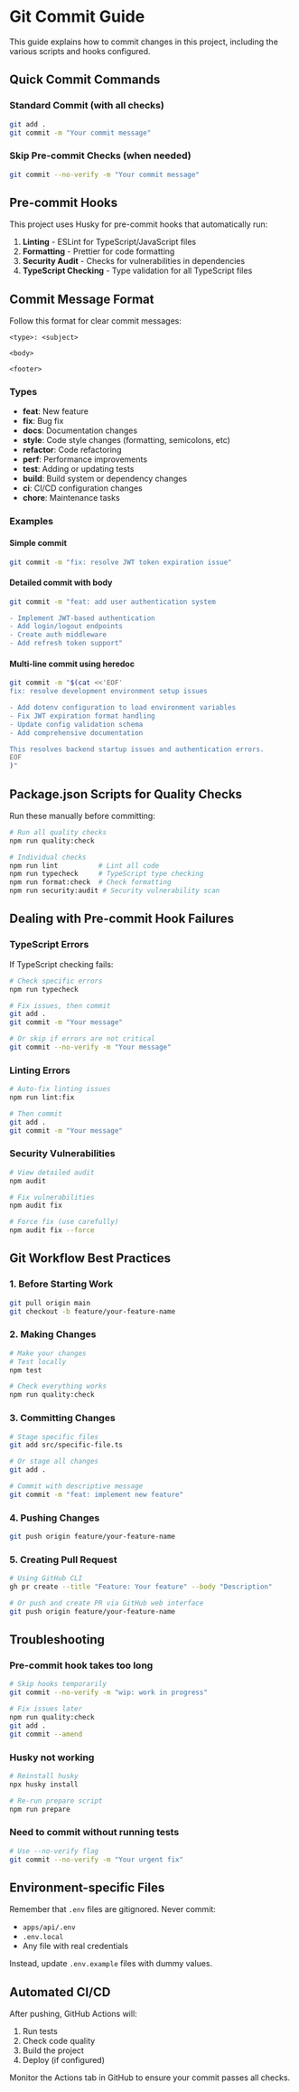 # Git Commit Guide

This guide explains how to commit changes in this project, including the various scripts and hooks
configured.

## Quick Commit Commands

### Standard Commit (with all checks)

```bash
git add .
git commit -m "Your commit message"
```

### Skip Pre-commit Checks (when needed)

```bash
git commit --no-verify -m "Your commit message"
```

## Pre-commit Hooks

This project uses Husky for pre-commit hooks that automatically run:

1. **Linting** - ESLint for TypeScript/JavaScript files
2. **Formatting** - Prettier for code formatting
3. **Security Audit** - Checks for vulnerabilities in dependencies
4. **TypeScript Checking** - Type validation for all TypeScript files

## Commit Message Format

Follow this format for clear commit messages:

```
<type>: <subject>

<body>

<footer>
```

### Types

- **feat**: New feature
- **fix**: Bug fix
- **docs**: Documentation changes
- **style**: Code style changes (formatting, semicolons, etc)
- **refactor**: Code refactoring
- **perf**: Performance improvements
- **test**: Adding or updating tests
- **build**: Build system or dependency changes
- **ci**: CI/CD configuration changes
- **chore**: Maintenance tasks

### Examples

#### Simple commit

```bash
git commit -m "fix: resolve JWT token expiration issue"
```

#### Detailed commit with body

```bash
git commit -m "feat: add user authentication system

- Implement JWT-based authentication
- Add login/logout endpoints
- Create auth middleware
- Add refresh token support"
```

#### Multi-line commit using heredoc

```bash
git commit -m "$(cat <<'EOF'
fix: resolve development environment setup issues

- Add dotenv configuration to load environment variables
- Fix JWT expiration format handling
- Update config validation schema
- Add comprehensive documentation

This resolves backend startup issues and authentication errors.
EOF
)"
```

## Package.json Scripts for Quality Checks

Run these manually before committing:

```bash
# Run all quality checks
npm run quality:check

# Individual checks
npm run lint          # Lint all code
npm run typecheck     # TypeScript type checking
npm run format:check  # Check formatting
npm run security:audit # Security vulnerability scan
```

## Dealing with Pre-commit Hook Failures

### TypeScript Errors

If TypeScript checking fails:

```bash
# Check specific errors
npm run typecheck

# Fix issues, then commit
git add .
git commit -m "Your message"

# Or skip if errors are not critical
git commit --no-verify -m "Your message"
```

### Linting Errors

```bash
# Auto-fix linting issues
npm run lint:fix

# Then commit
git add .
git commit -m "Your message"
```

### Security Vulnerabilities

```bash
# View detailed audit
npm audit

# Fix vulnerabilities
npm audit fix

# Force fix (use carefully)
npm audit fix --force
```

## Git Workflow Best Practices

### 1. Before Starting Work

```bash
git pull origin main
git checkout -b feature/your-feature-name
```

### 2. Making Changes

```bash
# Make your changes
# Test locally
npm test

# Check everything works
npm run quality:check
```

### 3. Committing Changes

```bash
# Stage specific files
git add src/specific-file.ts

# Or stage all changes
git add .

# Commit with descriptive message
git commit -m "feat: implement new feature"
```

### 4. Pushing Changes

```bash
git push origin feature/your-feature-name
```

### 5. Creating Pull Request

```bash
# Using GitHub CLI
gh pr create --title "Feature: Your feature" --body "Description"

# Or push and create PR via GitHub web interface
git push origin feature/your-feature-name
```

## Troubleshooting

### Pre-commit hook takes too long

```bash
# Skip hooks temporarily
git commit --no-verify -m "wip: work in progress"

# Fix issues later
npm run quality:check
git add .
git commit --amend
```

### Husky not working

```bash
# Reinstall husky
npx husky install

# Re-run prepare script
npm run prepare
```

### Need to commit without running tests

```bash
# Use --no-verify flag
git commit --no-verify -m "Your urgent fix"
```

## Environment-specific Files

Remember that `.env` files are gitignored. Never commit:

- `apps/api/.env`
- `.env.local`
- Any file with real credentials

Instead, update `.env.example` files with dummy values.

## Automated CI/CD

After pushing, GitHub Actions will:

1. Run tests
2. Check code quality
3. Build the project
4. Deploy (if configured)

Monitor the Actions tab in GitHub to ensure your commit passes all checks.
